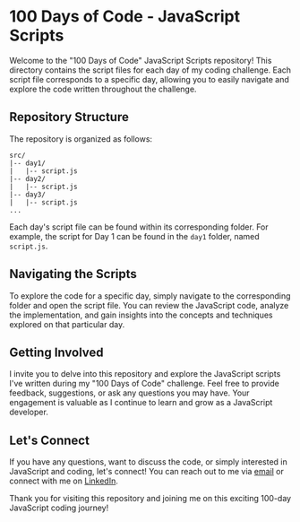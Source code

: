 # 100 Days of Code - JavaScript Scripts

Welcome to the "100 Days of Code" JavaScript Scripts repository! This directory contains the script files for each day of my coding challenge. Each script file corresponds to a specific day, allowing you to easily navigate and explore the code written throughout the challenge.

## Repository Structure

The repository is organized as follows:

```
src/
|-- day1/
|   |-- script.js
|-- day2/
|   |-- script.js
|-- day3/
|   |-- script.js
...
```

Each day's script file can be found within its corresponding folder. For example, the script for Day 1 can be found in the `day1` folder, named `script.js`.

## Navigating the Scripts

To explore the code for a specific day, simply navigate to the corresponding folder and open the script file. You can review the JavaScript code, analyze the implementation, and gain insights into the concepts and techniques explored on that particular day.

## Getting Involved

I invite you to delve into this repository and explore the JavaScript scripts I've written during my "100 Days of Code" challenge. Feel free to provide feedback, suggestions, or ask any questions you may have. Your engagement is valuable as I continue to learn and grow as a JavaScript developer.

## Let's Connect

If you have any questions, want to discuss the code, or simply interested in JavaScript and coding, let's connect! You can reach out to me via [email](mailto:adebayo.anuoluwa02@gmail.com) or connect with me on [LinkedIn](https://www.linkedin.com/in/mradebayo2018).

Thank you for visiting this repository and joining me on this exciting 100-day JavaScript coding journey!
